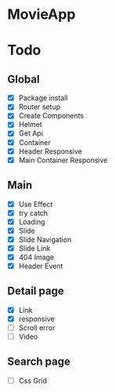 # MovieApp

# Todo

## Global

- [x] Package install
- [x] Router setup
- [x] Create Components
- [x] Helmet
- [x] Get Api
- [x] Container
- [x] Header Responsive
- [x] Main Container Responsive

## Main

- [x] Use Effect
- [x] try catch
- [x] Loading
- [x] Slide
- [x] Slide Navigation
- [x] Slide Link
- [x] 404 Image
- [x] Header Event

## Detail page

- [x] Link
- [x] responsive
- [ ] Scroll error
- [ ] Video

## Search page

- [ ] Css Grid
